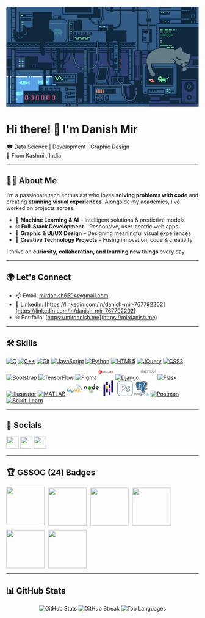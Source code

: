![Header](https://github.com/mirdanish6594/mirdanish6594/blob/main/bit.jpeg)

# Hi there! 👋 I'm **Danish Mir**
🎓 Data Science | Development | Graphic Design  
📍 From Kashmir, India  

---

## 👨‍💻 About Me
I’m a passionate tech enthusiast who loves **solving problems with code** and creating **stunning visual experiences**. Alongside my academics, I’ve worked on projects across:

- 🤖 **Machine Learning & AI** – Intelligent solutions & predictive models  
- 🌐 **Full-Stack Development** – Responsive, user-centric web apps  
- 🎨 **Graphic & UI/UX Design** – Designing meaningful visual experiences  
- 🧪 **Creative Technology Projects** – Fusing innovation, code & creativity  

I thrive on **curiosity, collaboration, and learning new things** every day.  

---

## 🌍 Let's Connect
- 📫 Email: [mirdanish6594@gmail.com](mailto:mirdanish6594@gmail.com)  
- 🔗 LinkedIn: [https://linkedin.com/in/danish-mir-767792202](https://linkedin.com/in/danish-mir-767792202)  
- 🌐 Portfolio: [https://mirdanish.me](https://mirdanish.me)  

---

## 🛠 Skills

<p align="left">
<a href="https://docs.microsoft.com/en-us/cpp/?view=msvc-170" target="_blank"><img src="https://raw.githubusercontent.com/danielcranney/readme-generator/main/public/icons/skills/c-colored.svg" width="36" height="36" alt="C" /></a>
<a href="https://docs.microsoft.com/en-us/cpp/?view=msvc-170" target="_blank"><img src="https://raw.githubusercontent.com/danielcranney/readme-generator/main/public/icons/skills/cplusplus-colored.svg" width="36" height="36" alt="C++" /></a>
<a href="https://git-scm.com/" target="_blank"><img src="https://raw.githubusercontent.com/danielcranney/readme-generator/main/public/icons/skills/git-colored.svg" width="36" height="36" alt="Git" /></a>
<a href="https://developer.mozilla.org/en-US/docs/Web/JavaScript" target="_blank"><img src="https://raw.githubusercontent.com/danielcranney/readme-generator/main/public/icons/skills/javascript-colored.svg" width="36" height="36" alt="JavaScript" /></a>
<a href="https://www.python.org/" target="_blank"><img src="https://raw.githubusercontent.com/danielcranney/readme-generator/main/public/icons/skills/python-colored.svg" width="36" height="36" alt="Python" /></a>
<a href="https://developer.mozilla.org/en-US/docs/Glossary/HTML5" target="_blank"><img src="https://raw.githubusercontent.com/danielcranney/readme-generator/main/public/icons/skills/html5-colored.svg" width="36" height="36" alt="HTML5" /></a>
<a href="https://jquery.com/" target="_blank"><img src="https://raw.githubusercontent.com/danielcranney/readme-generator/main/public/icons/skills/jquery-colored.svg" width="36" height="36" alt="JQuery" /></a>
<a href="https://www.w3.org/TR/CSS/#css" target="_blank"><img src="https://raw.githubusercontent.com/danielcranney/readme-generator/main/public/icons/skills/css3-colored.svg" width="36" height="36" alt="CSS3" /></a>
<a href="https://getbootstrap.com/" target="_blank"><img src="https://raw.githubusercontent.com/danielcranney/readme-generator/main/public/icons/skills/bootstrap-colored.svg" width="36" height="36" alt="Bootstrap" /></a>
<a href="https://www.tensorflow.org/" target="_blank"><img src="https://raw.githubusercontent.com/danielcranney/readme-generator/main/public/icons/skills/tensorflow-colored.svg" width="36" height="36" alt="TensorFlow" /></a>
<a href="https://www.figma.com/" target="_blank"><img src="https://raw.githubusercontent.com/danielcranney/readme-generator/main/public/icons/skills/figma-colored.svg" width="36" height="36" alt="Figma" /></a>
<a href="https://angular.io" target="_blank"><img src="https://raw.githubusercontent.com/devicons/devicon/master/icons/angularjs/angularjs-original-wordmark.svg" width="40" height="40" alt="AngularJS"/></a>
<a href="https://www.djangoproject.com/" target="_blank"><img src="https://cdn.worldvectorlogo.com/logos/django.svg" width="40" height="40" alt="Django"/></a>
<a href="https://expressjs.com" target="_blank"><img src="https://raw.githubusercontent.com/devicons/devicon/master/icons/express/express-original-wordmark.svg" width="40" height="40" alt="Express"/></a>
<a href="https://flask.palletsprojects.com/" target="_blank"><img src="https://www.vectorlogo.zone/logos/pocoo_flask/pocoo_flask-icon.svg" width="40" height="40" alt="Flask"/></a>
<a href="https://www.adobe.com/in/products/illustrator.html" target="_blank"><img src="https://www.vectorlogo.zone/logos/adobe_illustrator/adobe_illustrator-icon.svg" width="40" height="40" alt="Illustrator"/></a>
<a href="https://www.mathworks.com/" target="_blank"><img src="https://upload.wikimedia.org/wikipedia/commons/2/21/Matlab_Logo.png" width="40" height="40" alt="MATLAB"/></a>
<a href="https://www.mysql.com/" target="_blank"><img src="https://raw.githubusercontent.com/devicons/devicon/master/icons/mysql/mysql-original-wordmark.svg" width="40" height="40" alt="MySQL"/></a>
<a href="https://nodejs.org" target="_blank"><img src="https://raw.githubusercontent.com/devicons/devicon/master/icons/nodejs/nodejs-original-wordmark.svg" width="40" height="40" alt="NodeJS"/></a>
<a href="https://pandas.pydata.org/" target="_blank"><img src="https://raw.githubusercontent.com/devicons/devicon/2ae2a900d2f041da66e950e4d48052658d850630/icons/pandas/pandas-original.svg" width="40" height="40" alt="Pandas"/></a>
<a href="https://www.photoshop.com/en" target="_blank"><img src="https://raw.githubusercontent.com/devicons/devicon/master/icons/photoshop/photoshop-line.svg" width="40" height="40" alt="Photoshop"/></a>
<a href="https://www.postgresql.org" target="_blank"><img src="https://raw.githubusercontent.com/devicons/devicon/master/icons/postgresql/postgresql-original-wordmark.svg" width="40" height="40" alt="PostgreSQL"/></a>
<a href="https://postman.com" target="_blank"><img src="https://www.vectorlogo.zone/logos/getpostman/getpostman-icon.svg" width="40" height="40" alt="Postman"/></a>
<a href="https://scikit-learn.org/" target="_blank"><img src="https://upload.wikimedia.org/wikipedia/commons/0/05/Scikit_learn_logo_small.svg" width="40" height="40" alt="Scikit-Learn"/></a>
</p>

---

## 🔗 Socials

<p align="left">
<a href="https://www.github.com/mirdanish6594" target="_blank"><img src="https://raw.githubusercontent.com/danielcranney/readme-generator/main/public/icons/socials/github.svg" width="32" height="32" /></a>
<a href="http://www.instagram.com/mirdanish6594" target="_blank"><img src="https://raw.githubusercontent.com/danielcranney/readme-generator/main/public/icons/socials/instagram.svg" width="32" height="32" /></a>
<a href="https://www.linkedin.com/in/danish-mir-767792202" target="_blank"><img src="https://raw.githubusercontent.com/danielcranney/readme-generator/main/public/icons/socials/linkedin.svg" width="32" height="32" /></a>
</p>

---

## 🏆 GSSOC (24) Badges
<div align='center' style='display:flex; align-items:center; gap: 10px; flex-wrap: wrap;'>
<a href="https://gssoc.girlscript.tech/leaderboard"><img src="https://raw.githubusercontent.com/GSSoC24/Postman-Challenge/main/docs/assets/Postman%20White.png" width="100" height="100"/></a>
<img src="https://raw.githubusercontent.com/GSSoC24/Postman-Challenge/main/docs/assets/1.png" width="100" height="100"/>
<img src="https://raw.githubusercontent.com/GSSoC24/Postman-Challenge/main/docs/assets/2.png" width="100" height="100"/>
<img src="https://raw.githubusercontent.com/GSSoC24/Postman-Challenge/main/docs/assets/3.png" width="100" height="100"/>
<img src="https://raw.githubusercontent.com/GSSoC24/Postman-Challenge/main/docs/assets/4.png" width="100" height="100"/>
<img src="https://raw.githubusercontent.com/GSSoC24/Postman-Challenge/main/docs/assets/5.png" width="100" height="100"/>
</div>

---

## 📊 GitHub Stats

<p align="center">
<img src="https://github-readme-stats.vercel.app/api?username=mirdanish6594&show_icons=true&hide=&count_private=true&title_color=0891b2&text_color=ffffff&icon_color=0891b2&bg_color=1c1917&hide_border=true" alt="GitHub Stats"/>
<img src="https://github-readme-streak-stats.herokuapp.com/?user=mirdanish6594&stroke=ffffff&background=1c1917&ring=0891b2&fire=0891b2&currStreakNum=ffffff&currStreakLabel=0891b2&sideNums=ffffff&sideLabels=ffffff&dates=ffffff&hide_border=true" alt="GitHub Streak"/>
<img src="https://github-readme-stats.vercel.app/api/top-langs/?username=mirdanish6594&langs_count=10&title_color=0891b2&text_color=ffffff&icon_color=0891b2&bg_color=1c1917&hide_border=true&locale=en&custom_title=Top%20Languages" alt="Top Languages"/>
</p>
